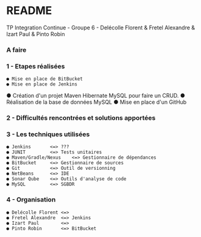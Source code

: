 # README #

TP Integration Continue - Groupe 6 - Delécolle Florent & Fretel Alexandre & Izart Paul & Pinto Robin

### A faire ###



### 1 - Etapes réalisées ###

	● Mise en place de BitBucket
	● Mise en place de Jenkins
  ● Création d'un projet Maven Hibernate MySQL pour faire un CRUD.
	● Réalisation de la base de données MySQL
  ● Mise en place d'un GitHub

### 2 - Difficultés rencontrées et solutions apportées ###



### 3 - Les techniques utilisées ###

	● Jenkins		<=>	???
	● JUNIT			<=>	Tests unitaires
	● Maven/Gradle/Nexus	<=>	Gestionnaire de dépendances 
	● BitBucket		<=>	Gestionnaire de sources
	● Git			<=> Outil de versionning
	● NetBeans		<=> IDE
	● Sonar Qube	<=>	Outils d'analyse de code
	● MySQL			<=>	SGBDR

### 4 - Organisation ###

	● Delécolle Florent	<=>	
	● Fretel Alexandre	<=>	Jenkins
	● Izart Paul		<=>	
	● Pinto Robin		<=>	BitBucket

